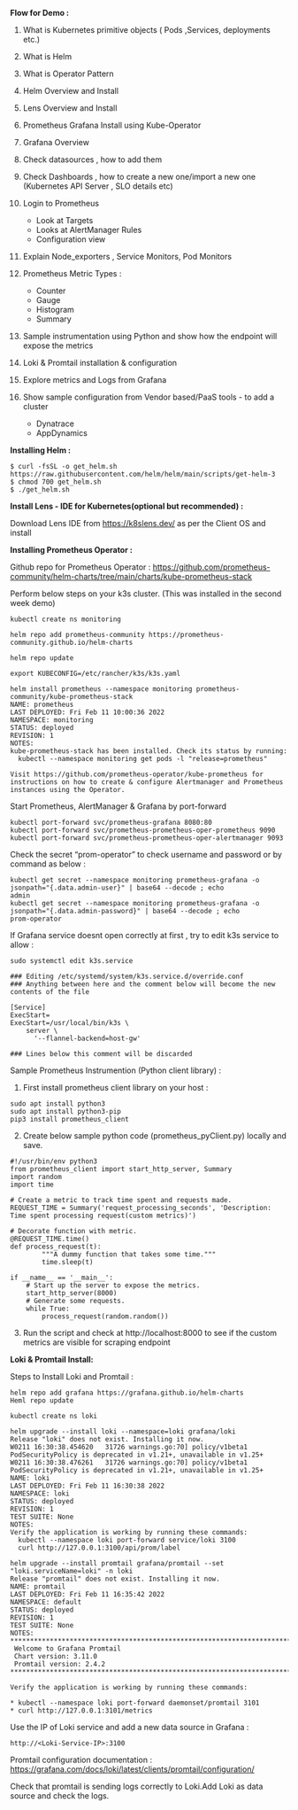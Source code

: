 **Flow for Demo :** 

1. What is Kubernetes primitive objects ( Pods ,Services, deployments etc.) 
2. What is Helm 
3. What is Operator Pattern 
4. Helm Overview and Install 
5. Lens Overview and Install 
6. Prometheus Grafana Install using Kube-Operator 
7. Grafana Overview
8. Check datasources , how to add them 
9. Check Dashboards , how to create a new one/import a new one (Kubernetes API Server , SLO details etc) 
10. Login to Prometheus 
	- Look at Targets 
	- Looks at AlertManager Rules
	- Configuration view 
	
11. Explain Node_exporters , Service Monitors, Pod Monitors
12. Prometheus Metric Types :
	- Counter
	- Gauge
	- Histogram
	- Summary
13. Sample instrumentation using Python  and show how the endpoint will expose the metrics 
14. Loki & Promtail installation & configuration 
15. Explore metrics and Logs from Grafana
16. Show sample configuration from Vendor based/PaaS tools - to add a cluster 
	- Dynatrace
	- AppDynamics



**Installing Helm :**
```
$ curl -fsSL -o get_helm.sh https://raw.githubusercontent.com/helm/helm/main/scripts/get-helm-3
$ chmod 700 get_helm.sh
$ ./get_helm.sh
```

**Install Lens - IDE for Kubernetes(optional but recommended) :**

Download Lens IDE from https://k8slens.dev/ as per the Client OS and install

**Installing Prometheus Operator :**

Github repo for Prometheus Operator : https://github.com/prometheus-community/helm-charts/tree/main/charts/kube-prometheus-stack 

Perform below steps on your k3s cluster. (This was installed in the second week demo)
```
kubectl create ns monitoring

helm repo add prometheus-community https://prometheus-community.github.io/helm-charts

helm repo update

export KUBECONFIG=/etc/rancher/k3s/k3s.yaml

helm install prometheus --namespace monitoring prometheus-community/kube-prometheus-stack
NAME: prometheus
LAST DEPLOYED: Fri Feb 11 10:00:36 2022
NAMESPACE: monitoring
STATUS: deployed
REVISION: 1
NOTES:
kube-prometheus-stack has been installed. Check its status by running:
  kubectl --namespace monitoring get pods -l "release=prometheus"

Visit https://github.com/prometheus-operator/kube-prometheus for instructions on how to create & configure Alertmanager and Prometheus instances using the Operator.
```
Start Prometheus, AlertManager & Grafana by port-forward 

```
kubectl port-forward svc/prometheus-grafana 8080:80
kubectl port-forward svc/prometheus-prometheus-oper-prometheus 9090
kubectl port-forward svc/prometheus-prometheus-oper-alertmanager 9093
```

Check the secret “prom-operator” to check username and password or by command as below : 

```
kubectl get secret --namespace monitoring prometheus-grafana -o jsonpath="{.data.admin-user}" | base64 --decode ; echo
admin
kubectl get secret --namespace monitoring prometheus-grafana -o jsonpath="{.data.admin-password}" | base64 --decode ; echo
prom-operator
```

If Grafana service doesnt open correctly at first , try to edit k3s service to allow :  
```
sudo systemctl edit k3s.service

### Editing /etc/systemd/system/k3s.service.d/override.conf
### Anything between here and the comment below will become the new contents of the file

[Service]
ExecStart=
ExecStart=/usr/local/bin/k3s \
    server \
      '--flannel-backend=host-gw'

### Lines below this comment will be discarded
```
Sample Prometheus Instrumention (Python client library) :
1. First install prometheus client library on your host :

```
sudo apt install python3
sudo apt install python3-pip
pip3 install prometheus_client
```
2. Create below sample python code (prometheus_pyClient.py) locally and save. 

```
#!/usr/bin/env python3
from prometheus_client import start_http_server, Summary
import random
import time

# Create a metric to track time spent and requests made.
REQUEST_TIME = Summary('request_processing_seconds', 'Description: Time spent processing request(custom metrics)')

# Decorate function with metric.
@REQUEST_TIME.time()
def process_request(t):
        """A dummy function that takes some time."""
        time.sleep(t)

if __name__ == '__main__':
    # Start up the server to expose the metrics.
    start_http_server(8000)
    # Generate some requests.
    while True:
        process_request(random.random())
 ```
 3. Run the script and check at http://localhost:8000 to see if the custom metrics are visible for scraping endpoint

**Loki & Promtail Install:**

Steps to Install Loki and Promtail :

```
helm repo add grafana https://grafana.github.io/helm-charts
Heml repo update

kubectl create ns loki

helm upgrade --install loki --namespace=loki grafana/loki
Release "loki" does not exist. Installing it now.
W0211 16:30:38.454620   31726 warnings.go:70] policy/v1beta1 PodSecurityPolicy is deprecated in v1.21+, unavailable in v1.25+
W0211 16:30:38.476261   31726 warnings.go:70] policy/v1beta1 PodSecurityPolicy is deprecated in v1.21+, unavailable in v1.25+
NAME: loki
LAST DEPLOYED: Fri Feb 11 16:30:38 2022
NAMESPACE: loki
STATUS: deployed
REVISION: 1
TEST SUITE: None
NOTES:
Verify the application is working by running these commands:
  kubectl --namespace loki port-forward service/loki 3100
  curl http://127.0.0.1:3100/api/prom/label

helm upgrade --install promtail grafana/promtail --set "loki.serviceName=loki" -n loki
Release "promtail" does not exist. Installing it now.
NAME: promtail
LAST DEPLOYED: Fri Feb 11 16:35:42 2022
NAMESPACE: default
STATUS: deployed
REVISION: 1
TEST SUITE: None
NOTES:
***********************************************************************
 Welcome to Grafana Promtail
 Chart version: 3.11.0
 Promtail version: 2.4.2
***********************************************************************

Verify the application is working by running these commands:

* kubectl --namespace loki port-forward daemonset/promtail 3101
* curl http://127.0.0.1:3101/metrics
```

Use the IP of Loki service and add a new data source in Grafana :
```
http://<Loki-Service-IP>:3100
```
Promtail configuration documentation : https://grafana.com/docs/loki/latest/clients/promtail/configuration/ 

Check that promtail is sending logs correctly to Loki.Add Loki as data source and check the logs. 
